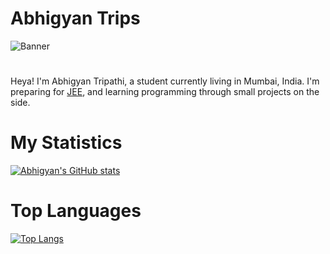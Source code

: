 # Abhigyan Trips
![Banner](https://i.imgur.com/T3161cR.jpg)
#
Heya! I'm Abhigyan Tripathi, a student currently living in Mumbai, India. I'm preparing for 
[JEE](https://en.wikipedia.org/wiki/Joint_Entrance_Examination), 
and learning programming through small projects  on the side.

# My Statistics

[![Abhigyan's GitHub stats](https://github-readme-stats.vercel.app/api?username=abhigyantrips&hide=issues&show_icons=true&theme=gruvbox)](https://github.com/abhigyantrips/)

# Top Languages
[![Top Langs](https://github-readme-stats.vercel.app/api/top-langs/?username=abhigyantrips&theme=gruvbox)](https://github.com/abhigyantrips/)
